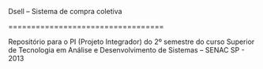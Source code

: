 Dsell – Sistema de compra coletiva

==================================

Repositório para o PI (Projeto Integrador) do 2º semestre do curso Superior de Tecnologia em Análise e Desenvolvimento de Sistemas – SENAC SP - 2013